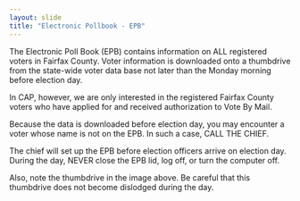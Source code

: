 ```yaml
---
layout: slide
title: "Electronic Pollbook - EPB"
---
```

The Electronic Poll Book (EPB) contains information on ALL registered voters in Fairfax County.  Voter information is downloaded onto a thumbdrive from the state-wide voter data base not later than the Monday morning before election day.

In CAP, however, we are only interested in the registered Fairfax County voters who have applied for and received authorization to Vote By Mail.
  
Because the data is downloaded before election day, you may encounter a voter whose name is not on the EPB.  In such a case, CALL THE CHIEF. 
 
The chief will set up the EPB before election officers arrive on election day.  During the day, NEVER close the EPB lid, log off, or turn the computer off.

Also, note the thumbdrive in the image above.  Be careful that this thumbdrive does not become dislodged during the day.
